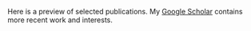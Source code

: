 Here is a preview of selected publications. My [Google Scholar](https://scholar.google.com/citations?user=ijw5gRYAAAAJ&hl=en) contains more recent work and interests.
